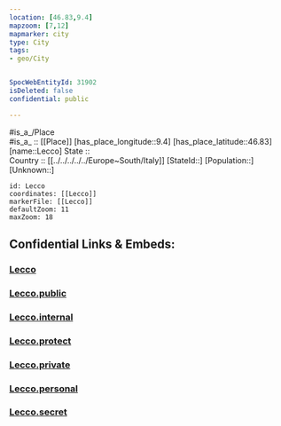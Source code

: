 ```yaml
---
location: [46.83,9.4] 
mapzoom: [7,12] 
mapmarker: city 
type: City
tags:
- geo/City


SpocWebEntityId: 31902
isDeleted: false
confidential: public

---
```

#is_a_/Place  
#is_a_ :: [[Place]] 
[has_place_longitude::9.4] 
[has_place_latitude::46.83] 
[name::Lecco] 
State ::  
Country :: [[../../../../../Europe~South/Italy]] 
[StateId::] 
[Population::] 
[Unknown::] 


```leaflet
id: Lecco
coordinates: [[Lecco]] 
markerFile: [[Lecco]] 
defaultZoom: 11 
maxZoom: 18
```


## Confidential Links & Embeds: 

### [Lecco](/_Standards/Earth/Continent/Europe/Europe~Central/Switzerland/Switzerland~Cantons/Graubünden/City/Lecco.md) 

### [Lecco.public](/_public/Earth/Continent/Europe/Europe~Central/Switzerland/Switzerland~Cantons/Graubünden/City/Lecco.public.md) 

### [Lecco.internal](/_internal/Earth/Continent/Europe/Europe~Central/Switzerland/Switzerland~Cantons/Graubünden/City/Lecco.internal.md) 

### [Lecco.protect](/_protect/Earth/Continent/Europe/Europe~Central/Switzerland/Switzerland~Cantons/Graubünden/City/Lecco.protect.md) 

### [Lecco.private](/_private/Earth/Continent/Europe/Europe~Central/Switzerland/Switzerland~Cantons/Graubünden/City/Lecco.private.md) 

### [Lecco.personal](/_personal/Earth/Continent/Europe/Europe~Central/Switzerland/Switzerland~Cantons/Graubünden/City/Lecco.personal.md) 

### [Lecco.secret](/_secret/Earth/Continent/Europe/Europe~Central/Switzerland/Switzerland~Cantons/Graubünden/City/Lecco.secret.md)

